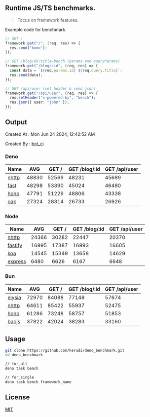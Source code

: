 ## Runtime JS/TS benchmarks.

> Focus on framework features.

Example code for benchmark.
```ts
// GET /
framework.get("/", (req, res) => {
  res.send("home");
});

// GET /blog/99?title=bench (params and queryParams)
framework.get("/blog/:id", (req, res) => {
  const data = `${req.params.id} ${req.query.title}`;
  res.send(data);
});

// GET /api/user (set header & send json)
framework.get("/api/user", (req, res) => {
  res.setHeader("x-powered-by", "bench");
  res.json({ user: "john" });
});
```

## Output
Created At : Mon Jun 24 2024, 12:42:52 AM

Created By : [bot_ci](https://github.com/herudi/deno_benchmarks/commits?author=github-actions%5Bbot%5D)


### Deno
|Name|AVG|GET /|GET /blog/:id|GET /api/user|
|----|----|----|----|----|
|[nhttp](https://github.com/nhttp/nhttp)|48830|52569|48231|45689|
|[fast](https://github.com/danteissaias/fast)|48298|53390|45024|46480|
|[hono](https://github.com/honojs/hono)|47791|51229|48806|43338|
|[oak](https://github.com/oakserver/oak)|27324|28314|26733|26926|
  


### Node
|Name|AVG|GET /|GET /blog/:id|GET /api/user|
|----|----|----|----|----|
|[nhttp](https://github.com/nhttp/nhttp)|24366|30282|22447|20370|
|[fastify](https://github.com/fastify/fastify)|16995|17387|16993|16605|
|[koa](https://github.com/koajs/koa)|14545|15349|13658|14629|
|[express](https://github.com/expressjs/express)|6480|6626|6167|6648|
  


### Bun
|Name|AVG|GET /|GET /blog/:id|GET /api/user|
|----|----|----|----|----|
|[elysia](https://github.com/elysiajs/elysia)|72970|84088|77148|57674|
|[nhttp](https://github.com/nhttp/nhttp)|64611|85422|55937|52475|
|[hono](https://github.com/honojs/hono)|61286|73248|58757|51853|
|[baojs](https://github.com/mattreid1/baojs)|37822|42024|38283|33160|
  



## Usage

```bash
git clone https://github.com/herudi/deno_benchmark.git
cd deno_benchmark

// for_all
deno task bench

// for_single
deno task bench framework_name
```

## License

[MIT](LICENSE)

